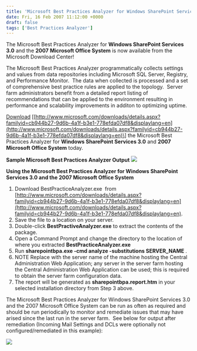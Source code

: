 ```yaml
---
title: 'Microsoft Best Practices Analyzer for Windows SharePoint Services 3.0 and the 2007 Microsoft Office System Available!'
date: Fri, 16 Feb 2007 11:12:00 +0000
draft: false
tags: ['Best Practices Analyzer']
---
```


The Microsoft Best Practices Analyzer for **Windows SharePoint Services 3.0** and the **2007** **Microsoft Office System** is now available from the Microsoft Download Center!

The Microsoft Best Practices Analyzer programmatically collects settings and values from data repositories including Microsoft SQL Server, Registry, and Performance Monitor.  The data when collected is processed and a set of comprehensive best practice rules are applied to the topology.  Server farm administrators benefit from a detailed report listing of recommendations that can be applied to the environment resulting in performance and scalability improvements in additon to optimizing uptime.

[Download](http://www.microsoft.com/downloads/details.aspx?familyid=cb944b27-9d6b-4a1f-b3e1-778efda07df8&displaylang=en) \[[http://www.microsoft.com/downloads/details.aspx?familyid=cb944b27-9d6b-4a1f-b3e1-778efda07df8&displaylang=en](http://www.microsoft.com/downloads/details.aspx?familyid=cb944b27-9d6b-4a1f-b3e1-778efda07df8&displaylang=en)\] the Microsoft Best Practices Analyzer for **Windows SharePoint Services 3.0** and **2007** **Microsoft Office System** today.

**Sample Microsoft Best Practices Analyzer Output** [![](https://wbaer.officeisp.net/Shared%20Picture%20Library/_w/BPASample_JPG.jpg)](https://wbaer.officeisp.net/Shared%20Picture%20Library/BPASample.JPG)

**Using the Microsoft Best Practices Analyzer for Windows SharePoint Services 3.0 and the 2007 Microsoft Office System**

1.  Download BestPracticeAnalyzer.exe  from [http://www.microsoft.com/downloads/details.aspx?familyid=cb944b27-9d6b-4a1f-b3e1-778efda07df8&displaylang=en](http://www.microsoft.com/downloads/details.aspx?familyid=cb944b27-9d6b-4a1f-b3e1-778efda07df8&displaylang=en).
2.  Save the file to a location on your server.
3.  Double-click **BestPractiveAnalyzer.exe** to extract the contents of the package.
4.  Open a Command Prompt and change the directory to the location of where you extracted **BestPracticeAnalyzer.exe**
5.  Run **sharepointbpa.exe -cmd analyze -substitutions SERVER\_NAME <ServerHostingCentralAdminWebApp>**.
6.  NOTE Replace **<ServerHostingCentralAdminWebApp>** with the server name of the machine hosting the Central Administration Web Application; any server in the server farm hosting the Central Administration Web Application can be used; this is required to obtain the server farm configuration data.
7.  The report will be generated as **sharepointbpa.report.htm** in your selected installation directory from Step 3 above.

The Microsoft Best Practices Analyzer for Windows SharePoint Services 3.0 and the 2007 Microsoft Office System can be run as often as required and should be run periodically to monitor and remediate issues that may have arised since the last run in the server farm.  See below for output after remediation (Incoming Mail Settings and DCLs were optionally not configured/remediated in this example):

[![](https://wbaer.officeisp.net/Shared%20Picture%20Library/_w/BPASample2_JPG.jpg)](https://wbaer.officeisp.net/Shared%20Picture%20Library/BPASample2.JPG)